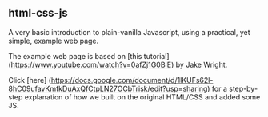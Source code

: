 html-css-js
-----------
  
A very basic introduction to plain-vanilla Javascript, using a practical, yet simple, example web page.  
  
The example web page is based on [this tutorial] (https://www.youtube.com/watch?v=0afZj1G0BIE) by Jake Wright.  
    
Click [here] (https://docs.google.com/document/d/1lKUFs62l-8hC09ufavKmfkDuAxQfCtpLN27OCbTrisk/edit?usp=sharing) for a step-by-step explanation of how we built on the original HTML/CSS and added some JS.  
